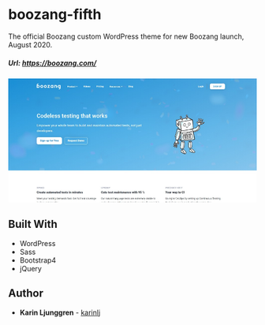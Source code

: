boozang-fifth
=========================
The official Boozang custom WordPress theme for new Boozang launch, August 2020. 

##### Url:  https://boozang.com/


![Screenshot](/img/screenshot.jpg?raw=true "Screenshot")


## Built With
- WordPress
- Sass
- Bootstrap4  
- jQuery

## Author

- **Karin Ljunggren** - [karinlj](https://github.com/karinlj)
